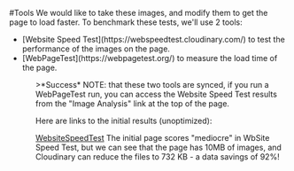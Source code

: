 #Tools
We would like to take these images, and modify them to get the page to load faster. To benchmark these tests, we'll use 2 tools:

<ul>
<li>[Website Speed Test](https://webspeedtest.cloudinary.com/) to test the performance of the images on the page.</li>
<li>[WebPageTest](https://webpagetest.org/) to measure the load time of the page.</li>
<ul>
>*Success* NOTE: that these two tools are synced, if you run a WebPageTest run, you can access the Website Speed Test results from the "Image Analysis" link at the top of the page.

Here are links to the initial results (unoptimized):

[WebsiteSpeedTest](https://webspeedtest.cloudinary.com/results/180315_AS_9dc54a8880a3415473c2f1fd03ea3895) The initial page scores "mediocre" in WbSite Speed Test, but we can see that the page has 10MB of images, and Cloudinary can reduce the files to 732 KB - a data savings of 92%! 